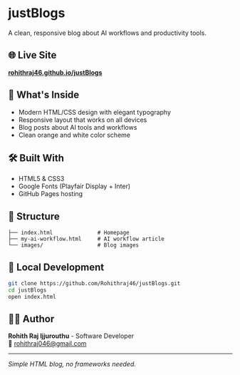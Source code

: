# justBlogs

A clean, responsive blog about AI workflows and productivity tools.

## 🌐 Live Site
**[rohithraj46.github.io/justBlogs](https://rohithraj46.github.io/justBlogs)**

## 📖 What's Inside
- Modern HTML/CSS design with elegant typography
- Responsive layout that works on all devices  
- Blog posts about AI tools and workflows
- Clean orange and white color scheme

## 🛠️ Built With
- HTML5 & CSS3
- Google Fonts (Playfair Display + Inter)
- GitHub Pages hosting

## 📁 Structure
```
├── index.html              # Homepage
├── my-ai-workflow.html     # AI workflow article  
└── images/                 # Blog images
```

## 🚀 Local Development
```bash
git clone https://github.com/Rohithraj46/justBlogs.git
cd justBlogs
open index.html
```

## 👨‍💻 Author
**Rohith Raj Ijjurouthu** - Software Developer  
📧 rohithraj046@gmail.com

---
*Simple HTML blog, no frameworks needed.*
